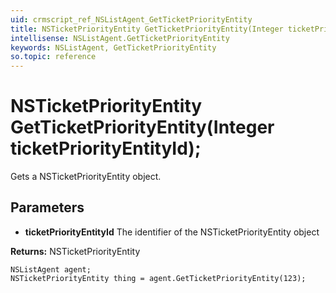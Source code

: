 ```yaml
---
uid: crmscript_ref_NSListAgent_GetTicketPriorityEntity
title: NSTicketPriorityEntity GetTicketPriorityEntity(Integer ticketPriorityEntityId);
intellisense: NSListAgent.GetTicketPriorityEntity
keywords: NSListAgent, GetTicketPriorityEntity
so.topic: reference
---
```


# NSTicketPriorityEntity GetTicketPriorityEntity(Integer ticketPriorityEntityId);

Gets a NSTicketPriorityEntity object.

## Parameters

* **ticketPriorityEntityId** The identifier of the NSTicketPriorityEntity object

**Returns:** NSTicketPriorityEntity

```crmscript
NSListAgent agent;
NSTicketPriorityEntity thing = agent.GetTicketPriorityEntity(123);
```

